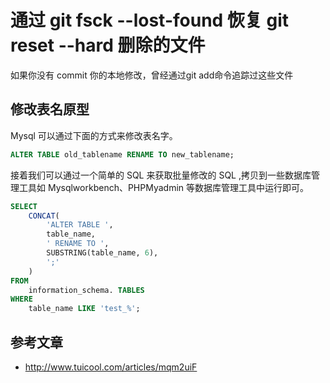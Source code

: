# 通过 git fsck --lost-found 恢复 git reset --hard 删除的文件

如果你没有 commit 你的本地修改，曾经通过git add命令追踪过这些文件

## 修改表名原型

Mysql 可以通过下面的方式来修改表名字。

```sql
ALTER TABLE old_tablename RENAME TO new_tablename;
```

接着我们可以通过一个简单的 SQL 来获取批量修改的 SQL ,拷贝到一些数据库管理工具如 Mysqlworkbench、PHPMyadmin 等数据库管理工具中运行即可。

```sql
SELECT
    CONCAT(
        'ALTER TABLE ',
        table_name,
        ' RENAME TO ',
        SUBSTRING(table_name, 6),
        ';'
    )
FROM
    information_schema. TABLES
WHERE
    table_name LIKE 'test_%';
```

## 参考文章

* http://www.tuicool.com/articles/mqm2uiF
